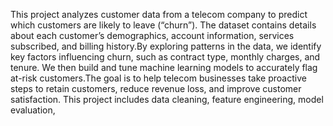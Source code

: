 
This project analyzes customer data from a telecom company to predict which customers are likely to leave (“churn”). The dataset contains details about each customer’s demographics, 
account information, services subscribed, and billing history.By exploring patterns in the data, we identify key factors influencing churn, such as contract type, monthly charges, and tenure.
We then build and tune machine learning models to accurately flag at-risk customers.The goal is to help telecom businesses take proactive steps to retain customers, reduce revenue loss, 
and improve customer satisfaction. This project includes data cleaning, feature engineering, model evaluation,
